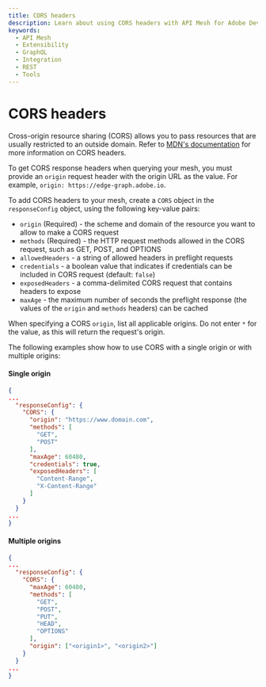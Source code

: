 ```yaml
---
title: CORS headers
description: Learn about using CORS headers with API Mesh for Adobe Developer App Builder.
keywords:
  - API Mesh
  - Extensibility
  - GraphQL
  - Integration
  - REST
  - Tools
---
```


# CORS headers

Cross-origin resource sharing (CORS) allows you to pass resources that are usually restricted to an outside domain. Refer to [MDN's documentation](https://developer.mozilla.org/en-US/docs/Web/HTTP/CORS) for more information on CORS headers.

<InlineAlert variant="info" slots="text"/>

To get CORS response headers when querying your mesh, you must provide an `origin` request header with the origin URL as the value. For example, `origin: https://edge-graph.adobe.io`.

To add CORS headers to your mesh, create a `CORS` object in the `responseConfig` object, using the following key-value pairs:

-  `origin` (Required) - the scheme and domain of the resource you want to allow to make a CORS request
-  `methods` (Required) - the HTTP request methods allowed in the CORS request, such as GET, POST, and OPTIONS
-  `allowedHeaders` - a string of allowed headers in preflight requests
-  `credentials` - a boolean value that indicates if credentials can be included in CORS request (default: `false`)
-  `exposedHeaders` - a comma-delimited CORS request that contains headers to expose
-  `maxAge` - the maximum number of seconds the preflight response (the values of the `origin` and `methods` headers) can be cached
  
When specifying a CORS `origin`, list all applicable origins. Do not enter `*` for the value, as this will return the request's origin.

The following examples show how to use CORS with a single origin or with multiple origins:

<CodeBlock slots="heading, code" repeat="2" languages="json, json" />

#### Single origin

```json
{
...
  "responseConfig": {
    "CORS": {
      "origin": "https://www.domain.com",
      "methods": [
        "GET",
        "POST"
      ],
      "maxAge": 60480,
      "credentials": true,
      "exposedHeaders": [
        "Content-Range",
        "X-Content-Range"
      ]
    }
  }
...
}
```

#### Multiple origins

```json
{
...
  "responseConfig": {
    "CORS": {
      "maxAge": 60480,
      "methods": [
        "GET",
        "POST",
        "PUT",
        "HEAD",
        "OPTIONS"
      ],
      "origin": ["<origin1>", "<origin2>"]
    } 
  } 
...
}
```
